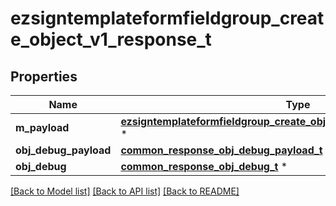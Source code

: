 # ezsigntemplateformfieldgroup_create_object_v1_response_t

## Properties
Name | Type | Description | Notes
------------ | ------------- | ------------- | -------------
**m_payload** | [**ezsigntemplateformfieldgroup_create_object_v1_response_m_payload_t**](ezsigntemplateformfieldgroup_create_object_v1_response_m_payload.md) \* |  | 
**obj_debug_payload** | [**common_response_obj_debug_payload_t**](common_response_obj_debug_payload.md) \* |  | [optional] 
**obj_debug** | [**common_response_obj_debug_t**](common_response_obj_debug.md) \* |  | [optional] 

[[Back to Model list]](../README.md#documentation-for-models) [[Back to API list]](../README.md#documentation-for-api-endpoints) [[Back to README]](../README.md)


